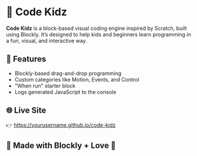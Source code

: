 # 🧒 Code Kidz

**Code Kidz** is a block-based visual coding engine inspired by Scratch, built using Blockly. It’s designed to help kids and beginners learn programming in a fun, visual, and interactive way.

## 🚀 Features
- Blockly-based drag-and-drop programming
- Custom categories like Motion, Events, and Control
- "When run" starter block
- Logs generated JavaScript to the console

## 🌐 Live Site
👉 https://yourusername.github.io/code-kidz

## 🧠 Made with Blockly + Love 💖
